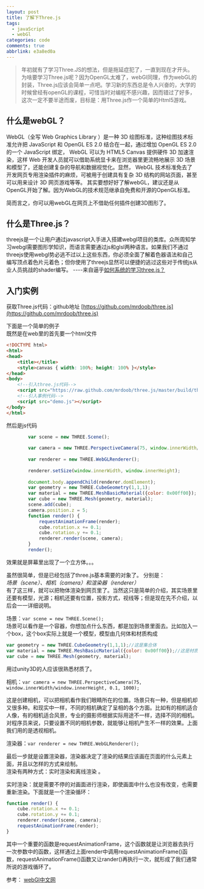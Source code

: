 ```yaml
---
layout: post
title: 了解下Three.js
tags:
  - javaScript
  - webGl
categories: code
comments: true
abbrlink: e3a8ed0a
---
```

> 年初就有了学习Three.JS的想法，但是拖延症犯了，一直到现在才开头。为啥要学习Three.js呢？因为OpenGL太难了，webGl同理，作为webGL的封装，Three.js应该会简单一点吧。学习新的东西总是令人兴奋的，大学的时候曾经有openGL的课程，可惜当时对编程不感兴趣，因而错过了好多，这次一定不要半途而废，目标是：用Three.js作一个简单的Html5游戏。

## 什么是webGL？  
WebGL（全写 Web Graphics Library ）是一种 3D 绘图标准，这种绘图技术标准允许把 JavaScript 和 OpenGL ES 2.0 结合在一起，通过增加 OpenGL ES 2.0 的一个 JavaScript 绑定， WebGL 可以为 HTML5 Canvas 提供硬件 3D 加速渲染，这样 Web 开发人员就可以借助系统显卡来在浏览器里更流畅地展示 3D 场景和模型了，还能创建复杂的导航和数据视觉化。显然， WebGL 技术标准免去了开发网页专用渲染插件的麻烦，可被用于创建具有复杂 3D 结构的网站页面，甚至可以用来设计 3D 网页游戏等等。 其实要想好好了解webGL，建议还是从OpenGL开始了解。因为WebGL的技术规范继承自免费和开源的OpenGL标准。  

简而言之，你可以用webGL在网页上不借助任何插件创建3D图形了。

## 什么是Three.js？  
threejs是一个让用户通过javascript入手进入搭建webgl项目的类库。众所周知学习webgl需要图形学知识，而语言需要通过js和glsl两种语言。如果我们不通过threejs使用webgl势必逃不过以上这些东西，你必须全面了解着色器语法和自己编写顶点着色片元着色；但你使用了threejs显然可以便捷的逃过这些对于传统js从业人员挑战的shader编写。  ----来自逼乎[如何系统的学习three.js？](https://www.zhihu.com/question/36367846?from=profile_question_card)

## 入门实例  

获取Three.js代码：github地址 [https://github.com/mrdoob/three.js](https://github.com/mrdoob/three.js)  

下面是一个简单的例子  
既然是在web里的首先要一个html文件
```html
<!DOCTYPE html>
<html>
<head>
    <title></title>
    <style>canvas { width: 100%; height: 100% }</style>
</head>
<body>
    <!--引入three.js代码-->
    <script src="https://raw.github.com/mrdoob/three.js/master/build/three.js"></script>
    <!--引入事例代码-->
    <script src="demo.js"></script>
</body>
</html>
```
然后是js代码
```javascript
        var scene = new THREE.Scene();
        
        var camera = new THREE.PerspectiveCamera(75, window.innerWidth/window.innerHeight, 0.1, 1000);
        
        var renderer = new THREE.WebGLRenderer();
        
        renderer.setSize(window.innerWidth, window.innerHeight);
        
        document.body.appendChild(renderer.domElement);
        var geometry = new THREE.CubeGeometry(1,1,1);
        var material = new THREE.MeshBasicMaterial({color: 0x00ff00});
        var cube = new THREE.Mesh(geometry, material); 
        scene.add(cube);
        camera.position.z = 5;
        function render() {
            requestAnimationFrame(render);
            cube.rotation.x += 0.1;
            cube.rotation.y += 0.1;
            renderer.render(scene, camera);
        }
        render();

```

效果就是屏幕里出现了一个立方体。。。

虽然很简单，但是已经包括了three.js基本需要的对象了。
分别是：   
*场景（scene）、相机（camera）和渲染器（renderer）*  
有了这三样，就可以把物体渲染到网页里了。当然这只是简单的介绍，其实场景里还要有模型，光源；相机还要有位置，投影方式，视线等；但是现在先不介绍，以后会一一详细说明。


场景：`var scene = new THREE.Scene();`  
场景可以看作是一个容器，你想加点什么东西，都是加到场景里面去。比如加入一个box，这个box实际上就是一个模型，模型由几何体和材质构成
```javascript
var geometry = new THREE.CubeGeometry(1,1,1);//这是集合体
var material = new THREE.MeshBasicMaterial({color: 0x00ff00});//这是材质
var cube = new THREE.Mesh(geometry, material); 
 ```
 用过unity3D的人应该很熟悉材质了。

相机：`var camera = new THREE.PerspectiveCamera(75, window.innerWidth/window.innerHeight, 0.1, 1000);`  

这是创建相机，可以把相机看作我们眼睛所在的位置。场景只有一种，但是相机却又很多种。和现实中一样，不同的相机确定了呈相的各个方面。比如有的相机适合人像，有的相机适合风景，专业的摄影师根据实际用途不一样，选择不同的相机。对程序员来说，只要设置不同的相机参数，就能够让相机产生不一样的效果。上面我们用的是透视相机。


渲染器：`var renderer = new THREE.WebGLRenderer();`

最后一步就是设置渲染器，渲染器决定了渲染的结果应该画在页面的什么元素上面，并且以怎样的方式来绘制。  
渲染有两种方式：实时渲染和离线渲染 。

实时渲染：就是需要不停的对画面进行渲染，即使画面中什么也没有改变，也需要重新渲染。下面就是一个渲染循环：
```javascript
function render() {
    cube.rotation.x += 0.1;
    cube.rotation.y += 0.1;
    renderer.render(scene, camera);
    requestAnimationFrame(render);
}
```
其中一个重要的函数是requestAnimationFrame，这个函数就是让浏览器去执行一次参数中的函数，这样通过上面render中调用requestAnimationFrame()函数，requestAnimationFrame()函数又让rander()再执行一次，就形成了我们通常所说的游戏循环了。

参考：
[webGl中文网](http://www.hewebgl.com/article/getarticle/50)








